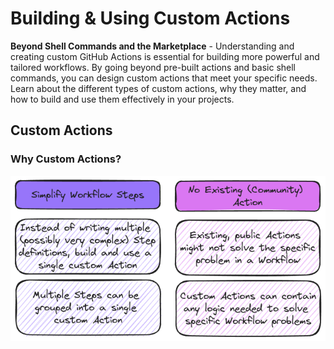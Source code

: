# Building & Using Custom Actions

**Beyond Shell Commands and the Marketplace** - Understanding and creating custom GitHub Actions is essential for building more powerful and tailored workflows. By going beyond pre-built actions and basic shell commands, you can design custom actions that meet your specific needs. Learn about the different types of custom actions, why they matter, and how to build and use them effectively in your projects.

## Custom Actions

### Why Custom Actions?

![custom actions](./images/custom-actions.excalidraw.png)
